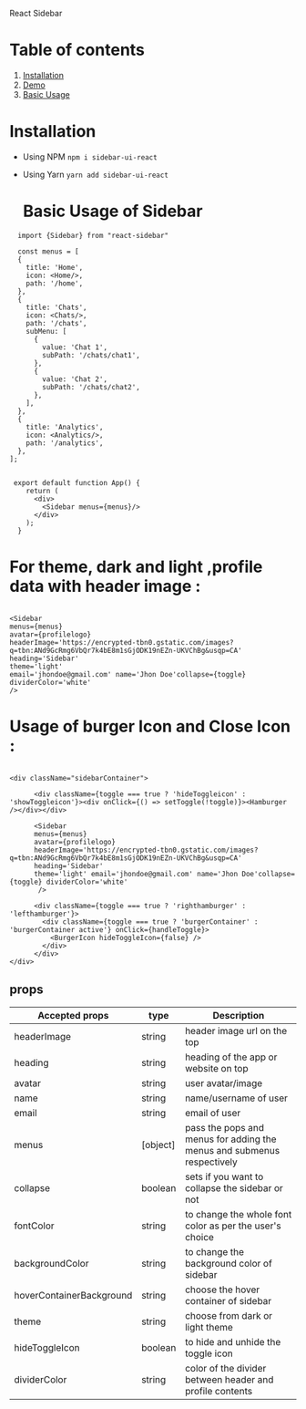 React Sidebar

# Table of contents

1. [Installation](#installation)
2. [Demo](#demo)
3. [Basic Usage](#basic-usage)

# Installation

- Using NPM
  `npm i sidebar-ui-react `

- Using Yarn
  `yarn add sidebar-ui-react `



  # Basic Usage of Sidebar
```
  import {Sidebar} from "react-sidebar"

  const menus = [
  {
    title: 'Home',
    icon: <Home/>,
    path: '/home',
  },
  {
    title: 'Chats',
    icon: <Chats/>,
    path: '/chats',
    subMenu: [
      {
        value: 'Chat 1',
        subPath: '/chats/chat1',
      },
      {
        value: 'Chat 2',
        subPath: '/chats/chat2',
      },
    ],
  },
  {
    title: 'Analytics',
    icon: <Analytics/>,
    path: '/analytics',
  },
];


 export default function App() {
    return (
      <div>
        <Sidebar menus={menus}/>
      </div>
    );
  }

```

# For theme, dark and light ,profile data  with header image :

 ```

<Sidebar
 menus={menus}
 avatar={profilelogo}
 headerImage='https://encrypted-tbn0.gstatic.com/images?q=tbn:ANd9GcRmg6VbQr7k4bE8m1sGjODK19nEZn-UKVChBg&usqp=CA'
 heading='Sidebar'
 theme='light'
 email='jhondoe@gmail.com' name='Jhon Doe'collapse={toggle} dividerColor='white'
 />

  ```

  # Usage of burger Icon and Close Icon :

```

<div className="sidebarContainer">

      <div className={toggle === true ? 'hideToggleicon' : 'showToggleicon'}><div onClick={() => setToggle(!toggle)}><Hamburger /></div></div>

      <Sidebar
      menus={menus}
      avatar={profilelogo}
      headerImage='https://encrypted-tbn0.gstatic.com/images?q=tbn:ANd9GcRmg6VbQr7k4bE8m1sGjODK19nEZn-UKVChBg&usqp=CA'
      heading='Sidebar'
      theme='light' email='jhondoe@gmail.com' name='Jhon Doe'collapse={toggle} dividerColor='white'
       />

      <div className={toggle === true ? 'righthamburger' : 'lefthamburger'}>
        <div className={toggle === true ? 'burgerContainer' : 'burgerContainer active'} onClick={handleToggle}>
          <BurgerIcon hideToggleIcon={false} />
        </div>
      </div>
</div>

```

  ## props 

| Accepted props           | type           | Description                                                                  |
| ------------------------ | -------------- | ---------------------------------------------------------------------------- |
| headerImage             | string          | header image url on the top                                                  |
| heading                  | string         | heading of the app or website on top                                         |
| avatar                   | string         | user avatar/image                                                            |
| name                     | string         | name/username of user                                                        |
| email                    | string         | email of user                                                                |
| menus                    | [object]       | pass the pops and menus for adding the menus and submenus respectively       |
| collapse                 | boolean        | sets if you want to collapse the sidebar or not                              |
| fontColor                | string         | to change the whole font color as per the user's choice                      |
| backgroundColor          | string         | to change the background color of sidebar                                    |
| hoverContainerBackground | string         | choose the hover container of sidebar                                        |
| theme                    | string         | choose from dark or light theme                                              |
| hideToggleIcon           | boolean        | to hide and unhide the toggle icon                                           |
| dividerColor             | string         | color of the divider between header and profile contents                     |
       

